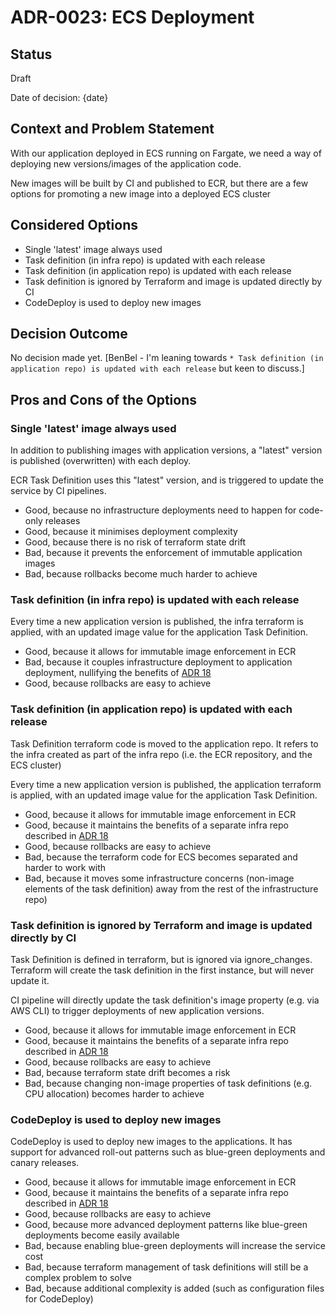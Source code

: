 # ADR-0023: ECS Deployment

## Status

Draft

Date of decision: {date}

## Context and Problem Statement

With our application deployed in ECS running on Fargate, we need a way of deploying new versions/images of the 
application code.

New images will be built by CI and published to ECR, but there are a few options for promoting a new image into 
a deployed ECS cluster 

## Considered Options

* Single 'latest' image always used
* Task definition (in infra repo) is updated with each release
* Task definition (in application repo) is updated with each release
* Task definition is ignored by Terraform and image is updated directly by CI
* CodeDeploy is used to deploy new images

## Decision Outcome

No decision made yet. [BenBel - I'm leaning towards `* Task definition (in application repo) is updated with each release` but keen to discuss.]


## Pros and Cons of the Options

### Single 'latest' image always used

In addition to publishing images with application versions, a "latest" version is published (overwritten) with each deploy.

ECR Task Definition uses this "latest" version, and is triggered to update the service by CI pipelines. 

* Good, because no infrastructure deployments need to happen for code-only releases
* Good, because it minimises deployment complexity
* Good, because there is no risk of terraform state drift
* Bad, because it prevents the enforcement of immutable application images
* Bad, because rollbacks become much harder to achieve

### Task definition (in infra repo) is updated with each release

Every time a new application version is published, the infra terraform is applied, with an updated
image value for the application Task Definition.

* Good, because it allows for immutable image enforcement in ECR
* Bad, because it couples infrastructure deployment to application deployment, nullifying the benefits of [ADR 18](./0018-infrastructure-repository.md)
* Good, because rollbacks are easy to achieve


### Task definition (in application repo) is updated with each release

Task Definition terraform code is moved to the application repo. It refers to the infra created as part of the infra repo
(i.e. the ECR repository, and the ECS cluster)

Every time a new application version is published, the application terraform is applied, with an updated
image value for the application Task Definition.

* Good, because it allows for immutable image enforcement in ECR
* Good, because it maintains the benefits of a separate infra repo described in [ADR 18](0018-infrastructure-repository.md)
* Good, because rollbacks are easy to achieve
* Bad, because the terraform code for ECS becomes separated and harder to work with
* Bad, because it moves some infrastructure concerns (non-image elements of the task definition) away from the rest of the 
infrastructure repo)


### Task definition is ignored by Terraform and image is updated directly by CI

Task Definition is defined in terraform, but is ignored via ignore_changes. Terraform will create the task definition in the 
first instance, but will never update it. 

CI pipeline will directly update the task definition's image property (e.g. via AWS CLI) to trigger deployments of new 
application versions.

* Good, because it allows for immutable image enforcement in ECR
* Good, because it maintains the benefits of a separate infra repo described in [ADR 18](0018-infrastructure-repository.md)
* Good, because rollbacks are easy to achieve
* Bad, because terraform state drift becomes a risk
* Bad, because changing non-image properties of task definitions (e.g. CPU allocation) becomes harder to achieve


### CodeDeploy is used to deploy new images

CodeDeploy is used to deploy new images to the applications. It has support for advanced roll-out patterns such as 
blue-green deployments and canary releases. 

* Good, because it allows for immutable image enforcement in ECR
* Good, because it maintains the benefits of a separate infra repo described in [ADR 18](0018-infrastructure-repository.md)
* Good, because rollbacks are easy to achieve
* Good, because more advanced deployment patterns like blue-green deployments become easily available
* Bad, because enabling blue-green deployments will increase the service cost
* Bad, because terraform management of task definitions will still be a complex problem to solve
* Bad, because additional complexity is added (such as configuration files for CodeDeploy)
